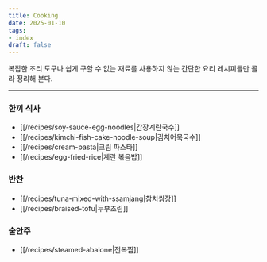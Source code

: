 ```yaml
---
title: Cooking
date: 2025-01-10
tags:
- index
draft: false
---
```


복잡한 조리 도구나 쉽게 구할 수 없는 재료를 사용하지 않는 간단한 요리 레시피들만 골라 정리해 본다.


---
### 한끼 식사
- [[/recipes/soy-sauce-egg-noodles|간장계란국수]]
- [[/recipes/kimchi-fish-cake-noodle-soup|김치어묵국수]]
- [[/recipes/cream-pasta|크림 파스타]]
- [[/recipes/egg-fried-rice|계란 볶음밥]]

### 반찬
- [[/recipes/tuna-mixed-with-ssamjang|참치쌈장]]
- [[/recipes/braised-tofu|두부조림]]

### 술안주
- [[/recipes/steamed-abalone|전복찜]]
